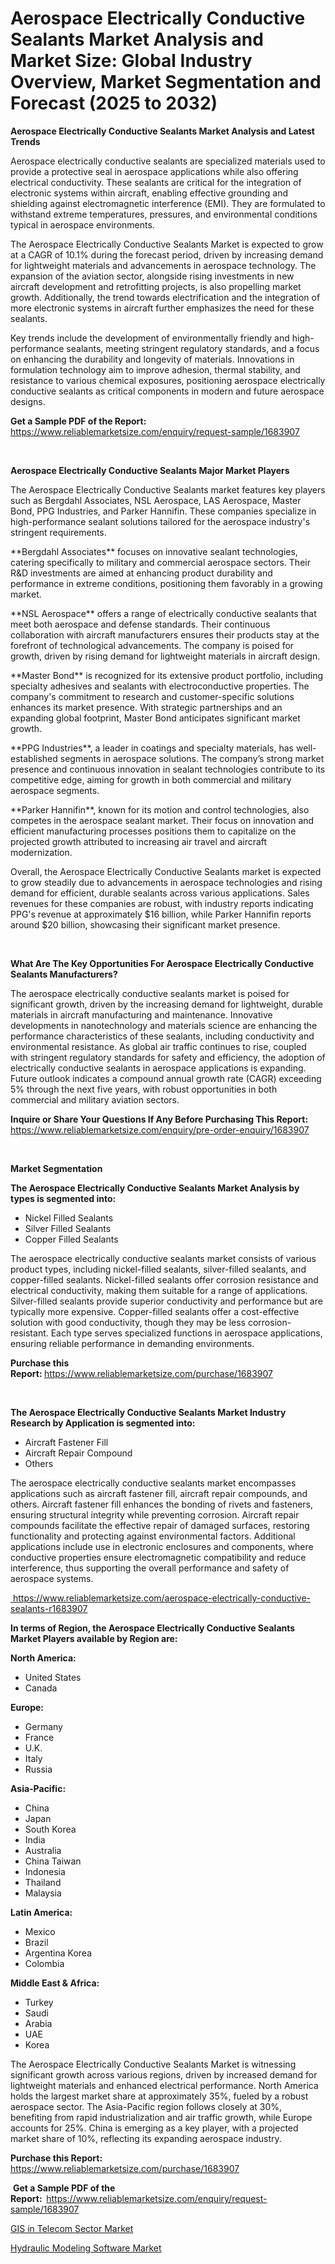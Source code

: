 <p><h1>Aerospace Electrically Conductive Sealants Market Analysis and Market Size: Global Industry Overview, Market Segmentation and Forecast (2025 to 2032)</h1></p><p><strong>Aerospace Electrically Conductive Sealants Market Analysis and Latest Trends</strong></p>
<p><p>Aerospace electrically conductive sealants are specialized materials used to provide a protective seal in aerospace applications while also offering electrical conductivity. These sealants are critical for the integration of electronic systems within aircraft, enabling effective grounding and shielding against electromagnetic interference (EMI). They are formulated to withstand extreme temperatures, pressures, and environmental conditions typical in aerospace environments.</p><p>The Aerospace Electrically Conductive Sealants Market is expected to grow at a CAGR of 10.1% during the forecast period, driven by increasing demand for lightweight materials and advancements in aerospace technology. The expansion of the aviation sector, alongside rising investments in new aircraft development and retrofitting projects, is also propelling market growth. Additionally, the trend towards electrification and the integration of more electronic systems in aircraft further emphasizes the need for these sealants.</p><p>Key trends include the development of environmentally friendly and high-performance sealants, meeting stringent regulatory standards, and a focus on enhancing the durability and longevity of materials. Innovations in formulation technology aim to improve adhesion, thermal stability, and resistance to various chemical exposures, positioning aerospace electrically conductive sealants as critical components in modern and future aerospace designs.</p></p>
<p><strong>Get a Sample PDF of the Report:&nbsp;</strong> <a href="https://www.reliablemarketsize.com/enquiry/request-sample/1683907?utm_campaign=1889&utm_medium=2&utm_source=Github&utm_content=ia&utm_term=26032025&utm_id=aerospace-electrically-conductive-sealants">https://www.reliablemarketsize.com/enquiry/request-sample/1683907</a></p>
<p>&nbsp;</p>
<p><strong>Aerospace Electrically Conductive Sealants Major Market Players</strong></p>
<p><p>The Aerospace Electrically Conductive Sealants market features key players such as Bergdahl Associates, NSL Aerospace, LAS Aerospace, Master Bond, PPG Industries, and Parker Hannifin. These companies specialize in high-performance sealant solutions tailored for the aerospace industry's stringent requirements.</p><p>**Bergdahl Associates** focuses on innovative sealant technologies, catering specifically to military and commercial aerospace sectors. Their R&D investments are aimed at enhancing product durability and performance in extreme conditions, positioning them favorably in a growing market.</p><p>**NSL Aerospace** offers a range of electrically conductive sealants that meet both aerospace and defense standards. Their continuous collaboration with aircraft manufacturers ensures their products stay at the forefront of technological advancements. The company is poised for growth, driven by rising demand for lightweight materials in aircraft design.</p><p>**Master Bond** is recognized for its extensive product portfolio, including specialty adhesives and sealants with electroconductive properties. The company's commitment to research and customer-specific solutions enhances its market presence. With strategic partnerships and an expanding global footprint, Master Bond anticipates significant market growth.</p><p>**PPG Industries**, a leader in coatings and specialty materials, has well-established segments in aerospace solutions. The company’s strong market presence and continuous innovation in sealant technologies contribute to its competitive edge, aiming for growth in both commercial and military aerospace segments.</p><p>**Parker Hannifin**, known for its motion and control technologies, also competes in the aerospace sealant market. Their focus on innovation and efficient manufacturing processes positions them to capitalize on the projected growth attributed to increasing air travel and aircraft modernization.</p><p>Overall, the Aerospace Electrically Conductive Sealants market is expected to grow steadily due to advancements in aerospace technologies and rising demand for efficient, durable sealants across various applications. Sales revenues for these companies are robust, with industry reports indicating PPG's revenue at approximately $16 billion, while Parker Hannifin reports around $20 billion, showcasing their significant market presence.</p></p>
<p>&nbsp;</p>
<p><strong>What Are The Key Opportunities For Aerospace Electrically Conductive Sealants Manufacturers?</strong></p>
<p><p>The aerospace electrically conductive sealants market is poised for significant growth, driven by the increasing demand for lightweight, durable materials in aircraft manufacturing and maintenance. Innovative developments in nanotechnology and materials science are enhancing the performance characteristics of these sealants, including conductivity and environmental resistance. As global air traffic continues to rise, coupled with stringent regulatory standards for safety and efficiency, the adoption of electrically conductive sealants in aerospace applications is expanding. Future outlook indicates a compound annual growth rate (CAGR) exceeding 5% through the next five years, with robust opportunities in both commercial and military aviation sectors.</p></p>
<p><strong>Inquire or Share Your Questions If Any Before Purchasing This Report:</strong> <a href="https://www.reliablemarketsize.com/enquiry/pre-order-enquiry/1683907?utm_campaign=1889&utm_medium=2&utm_source=Github&utm_content=ia&utm_term=26032025&utm_id=aerospace-electrically-conductive-sealants">https://www.reliablemarketsize.com/enquiry/pre-order-enquiry/1683907</a></p>
<p>&nbsp;</p>
<p><strong>Market Segmentation</strong></p>
<p><strong>The Aerospace Electrically Conductive Sealants Market Analysis by types is segmented into:</strong></p>
<p><ul><li>Nickel Filled Sealants</li><li>Silver Filled Sealants</li><li>Copper Filled Sealants</li></ul></p>
<p><p>The aerospace electrically conductive sealants market consists of various product types, including nickel-filled sealants, silver-filled sealants, and copper-filled sealants. Nickel-filled sealants offer corrosion resistance and electrical conductivity, making them suitable for a range of applications. Silver-filled sealants provide superior conductivity and performance but are typically more expensive. Copper-filled sealants offer a cost-effective solution with good conductivity, though they may be less corrosion-resistant. Each type serves specialized functions in aerospace applications, ensuring reliable performance in demanding environments.</p></p>
<p><strong>Purchase this Report:&nbsp;</strong><a href="https://www.reliablemarketsize.com/purchase/1683907?utm_campaign=1889&utm_medium=2&utm_source=Github&utm_content=ia&utm_term=26032025&utm_id=aerospace-electrically-conductive-sealants">https://www.reliablemarketsize.com/purchase/1683907</a></p>
<p>&nbsp;</p>
<p><strong>The Aerospace Electrically Conductive Sealants Market Industry Research by Application is segmented into:</strong></p>
<p><ul><li>Aircraft Fastener Fill</li><li>Aircraft Repair Compound</li><li>Others</li></ul></p>
<p><p>The aerospace electrically conductive sealants market encompasses applications such as aircraft fastener fill, aircraft repair compounds, and others. Aircraft fastener fill enhances the bonding of rivets and fasteners, ensuring structural integrity while preventing corrosion. Aircraft repair compounds facilitate the effective repair of damaged surfaces, restoring functionality and protecting against environmental factors. Additional applications include use in electronic enclosures and components, where conductive properties ensure electromagnetic compatibility and reduce interference, thus supporting the overall performance and safety of aerospace systems.</p></p>
<p><a href="https://www.reliablemarketsize.com/aerospace-electrically-conductive-sealants-r1683907?utm_campaign=1889&utm_medium=2&utm_source=Github&utm_content=ia&utm_term=26032025&utm_id=aerospace-electrically-conductive-sealants">&nbsp;https://www.reliablemarketsize.com/aerospace-electrically-conductive-sealants-r1683907</a></p>
<p><strong>In terms of Region, the Aerospace Electrically Conductive Sealants Market Players available by Region are:</strong></p>
<p>
    <p> <strong> North America: </strong>
        <ul>
            <li>United States</li>
            <li>Canada</li>
        </ul>
        </p> 
    <p> <strong> Europe: </strong>
        <ul>
            <li>Germany</li>
            <li>France</li>
            <li>U.K.</li>
            <li>Italy</li>
            <li>Russia</li>
        </ul>
        </p> 
    <p> <strong> Asia-Pacific: </strong>
        <ul>
            <li>China</li>
            <li>Japan</li>
            <li>South Korea</li>
            <li>India</li>
            <li>Australia</li>
            <li>China Taiwan</li>
            <li>Indonesia</li>
            <li>Thailand</li>
            <li>Malaysia</li>
        </ul>
        </p> 
    <p> <strong> Latin America: </strong>
        <ul>
            <li>Mexico</li>
            <li>Brazil</li>
            <li>Argentina Korea</li>
            <li>Colombia</li>
        </ul>
        </p> 
    <p> <strong> Middle East & Africa: </strong>
        <ul>
            <li>Turkey</li>
            <li>Saudi</li>
            <li>Arabia</li>
            <li>UAE</li>
            <li>Korea</li>
        </ul>
    </p>
    </p>
<p><p>The Aerospace Electrically Conductive Sealants Market is witnessing significant growth across various regions, driven by increased demand for lightweight materials and enhanced electrical performance. North America holds the largest market share at approximately 35%, fueled by a robust aerospace sector. The Asia-Pacific region follows closely at 30%, benefiting from rapid industrialization and air traffic growth, while Europe accounts for 25%. China is emerging as a key player, with a projected market share of 10%, reflecting its expanding aerospace industry.</p></p>
<p><strong>Purchase this Report: </strong><a href="https://www.reliablemarketsize.com/purchase/1683907?utm_campaign=1889&utm_medium=2&utm_source=Github&utm_content=ia&utm_term=26032025&utm_id=aerospace-electrically-conductive-sealants">https://www.reliablemarketsize.com/purchase/1683907</a></p>
<p>&nbsp;<strong>Get a Sample PDF of the Report:&nbsp;&nbsp;</strong><a href="https://www.reliablemarketsize.com/enquiry/request-sample/1683907?utm_campaign=1889&utm_medium=2&utm_source=Github&utm_content=ia&utm_term=26032025&utm_id=aerospace-electrically-conductive-sealants">https://www.reliablemarketsize.com/enquiry/request-sample/1683907</a></p>
<p><strong></strong></p>
<p><p><a href="https://github.com/prosalinda88/Market-Research-Report-List-7/blob/main/gis-in-telecom-sector-market.md?utm_campaign=1889&utm_medium=2&utm_source=Github&utm_content=ia&utm_term=26032025&utm_id=aerospace-electrically-conductive-sealants">GIS in Telecom Sector Market</a></p><p><a href="https://github.com/shamprenadw7/Market-Research-Report-List-1/blob/main/hydraulic-modeling-software-market.md?utm_campaign=1889&utm_medium=2&utm_source=Github&utm_content=ia&utm_term=26032025&utm_id=aerospace-electrically-conductive-sealants">Hydraulic Modeling Software Market</a></p></p>